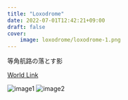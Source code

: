 ```yaml
---
title: "Loxodrome"
date: 2022-07-01T12:42:21+09:00
draft: false
cover:
    image: loxodrome/loxodrome-1.png
---
```


等角航路の落とす影  

[World Link](https://vrchat.com/home/launch?worldId=wrld_ea310009-e49a-4752-86f4-f3f70b49ebcc)

![image1](/loxodrome/loxodrome-2.png)
![image2](/loxodrome/loxodrome-3.png)



